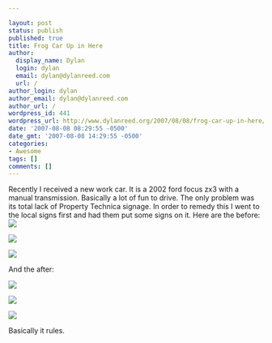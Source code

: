 ```yaml
---

layout: post
status: publish
published: true
title: Frog Car Up in Here
author:
  display_name: Dylan
  login: dylan
  email: dylan@dylanreed.com
  url: /
author_login: dylan
author_email: dylan@dylanreed.com
author_url: /
wordpress_id: 441
wordpress_url: http://www.dylanreed.org/2007/08/08/frog-car-up-in-here/
date: '2007-08-08 08:29:55 -0500'
date_gmt: '2007-08-08 14:29:55 -0500'
categories:
- Awesome
tags: []
comments: []
---
```


Recently I received a new work car. It is a 2002 ford focus zx3 with a manual transmission. Basically a lot of fun to drive. The only problem was its total lack of Property Technica signage. In order to remedy this I went to the local signs first and had them put some signs on it. Here are the before:![][1] 

   [1]: http://farm2.static.flickr.com/1068/998129448_f8bbb73506.jpg?v=0

 ![][2]

   [2]: http://farm2.static.flickr.com/1386/997300593_706610e159.jpg?v=0

 ![][3]

   [3]: http://farm2.static.flickr.com/1235/998137302_ecedcb0b92.jpg?v=0

And the after:

![][4] 

   [4]: http://farm2.static.flickr.com/1079/1044502062_45bc3c1841.jpg?v=0

 ![][5]

   [5]: http://farm2.static.flickr.com/1234/1050610799_7d555d63e0.jpg?v=0

![][6]

   [6]: http://farm2.static.flickr.com/1162/1050616459_d3fffdd9ce.jpg?v=0

Basically it rules.
